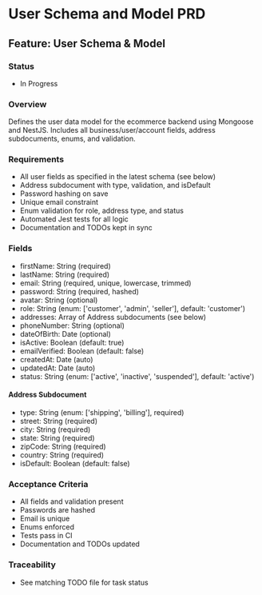 # User Schema and Model PRD

## Feature: User Schema & Model

### Status
- In Progress

### Overview
Defines the user data model for the ecommerce backend using Mongoose and NestJS. Includes all business/user/account fields, address subdocuments, enums, and validation.

### Requirements
- All user fields as specified in the latest schema (see below)
- Address subdocument with type, validation, and isDefault
- Password hashing on save
- Unique email constraint
- Enum validation for role, address type, and status
- Automated Jest tests for all logic
- Documentation and TODOs kept in sync

### Fields
- firstName: String (required)
- lastName: String (required)
- email: String (required, unique, lowercase, trimmed)
- password: String (required, hashed)
- avatar: String (optional)
- role: String (enum: ['customer', 'admin', 'seller'], default: 'customer')
- addresses: Array of Address subdocuments (see below)
- phoneNumber: String (optional)
- dateOfBirth: Date (optional)
- isActive: Boolean (default: true)
- emailVerified: Boolean (default: false)
- createdAt: Date (auto)
- updatedAt: Date (auto)
- status: String (enum: ['active', 'inactive', 'suspended'], default: 'active')

#### Address Subdocument
- type: String (enum: ['shipping', 'billing'], required)
- street: String (required)
- city: String (required)
- state: String (required)
- zipCode: String (required)
- country: String (required)
- isDefault: Boolean (default: false)

### Acceptance Criteria
- All fields and validation present
- Passwords are hashed
- Email is unique
- Enums enforced
- Tests pass in CI
- Documentation and TODOs updated

### Traceability
- See matching TODO file for task status
